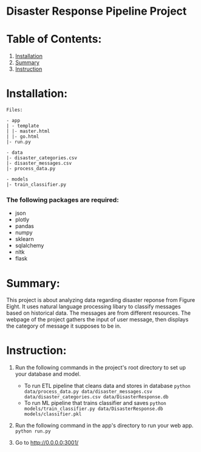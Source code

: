 # Disaster Response Pipeline Project

# Table of Contents:

1. [Installation](#installation)
2. [Summary](#summary)
3. [Instruction](#instruction)


# Installation:

```
Files:

- app
| - template
| |- master.html 
| |- go.html  
|- run.py  

- data
|- disaster_categories.csv  
|- disaster_messages.csv  
|- process_data.py

- models
|- train_classifier.py 
```

### The following packages are required:

- json
- plotly
- pandas
- numpy
- sklearn
- sqlalchemy
- nltk
- flask

# Summary:

This project is about analyzing data regarding disaster reponse from Figure Eight. It uses natural language processing libary to classify messages based on historical data. The messages are from different resources. The webpage of the project gathers the input of user message, then displays the category of message it supposes to be in.


# Instruction:

1. Run the following commands in the project's root directory to set up your database and model.

    - To run ETL pipeline that cleans data and stores in database
        `python data/process_data.py data/disaster_messages.csv data/disaster_categories.csv data/DisasterResponse.db`
    - To run ML pipeline that trains classifier and saves
        `python models/train_classifier.py data/DisasterResponse.db models/classifier.pkl`

2. Run the following command in the app's directory to run your web app.
    `python run.py`

3. Go to http://0.0.0.0:3001/



